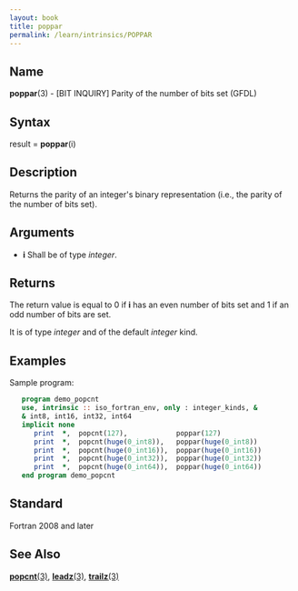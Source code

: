 ```yaml
---
layout: book
title: poppar
permalink: /learn/intrinsics/POPPAR
---
```

## __Name__

__poppar__(3) - \[BIT INQUIRY\] Parity of the number of bits set
(GFDL)

## __Syntax__

result = __poppar__(i)

## __Description__

Returns the parity of an integer's binary representation (i.e., the
parity of the number of bits set).

## __Arguments__

  - __i__
    Shall be of type _integer_.

## __Returns__

The return value is equal to 0 if __i__ has an even number of bits set and 1 if an odd
number of bits are set.

It is of type _integer_ and of the default _integer_ kind.

## __Examples__

Sample program:

```fortran
   program demo_popcnt
   use, intrinsic :: iso_fortran_env, only : integer_kinds, &
   & int8, int16, int32, int64
   implicit none
      print  *,  popcnt(127),            poppar(127)
      print  *,  popcnt(huge(0_int8)),   poppar(huge(0_int8))
      print  *,  popcnt(huge(0_int16)),  poppar(huge(0_int16))
      print  *,  popcnt(huge(0_int32)),  poppar(huge(0_int32))
      print  *,  popcnt(huge(0_int64)),  poppar(huge(0_int64))
   end program demo_popcnt
```

## __Standard__

Fortran 2008 and later

## __See Also__

[__popcnt__(3)](POPCNT),
[__leadz__(3)](LEADZ),
[__trailz__(3)](TRAILZ)
